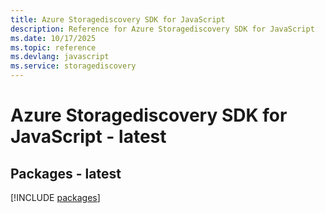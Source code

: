 ```yaml
---
title: Azure Storagediscovery SDK for JavaScript
description: Reference for Azure Storagediscovery SDK for JavaScript
ms.date: 10/17/2025
ms.topic: reference
ms.devlang: javascript
ms.service: storagediscovery
---
```

# Azure Storagediscovery SDK for JavaScript - latest
## Packages - latest
[!INCLUDE [packages](storagediscovery-index.md)]